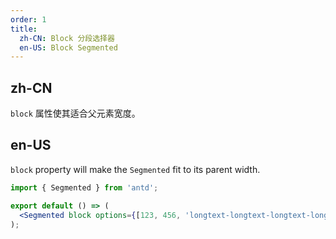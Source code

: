 ```yaml
---
order: 1
title:
  zh-CN: Block 分段选择器
  en-US: Block Segmented
---
```


## zh-CN

`block` 属性使其适合父元素宽度。

## en-US

`block` property will make the `Segmented` fit to its parent width.

```jsx
import { Segmented } from 'antd';

export default () => (
  <Segmented block options={[123, 456, 'longtext-longtext-longtext-longtext']} />
);
```
